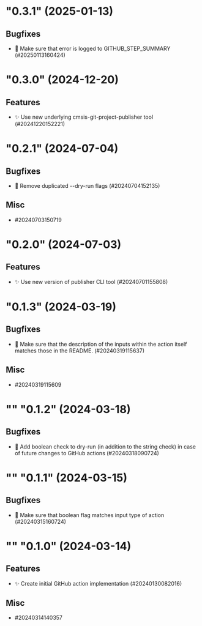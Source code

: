 <!--
Copyright (C) 2020-2025 Arm Limited or its affiliates and Contributors. All rights reserved.
SPDX-License-Identifier: Apache-2.0
-->
"0.3.1" (2025-01-13)
====================

Bugfixes
--------

- :bug: Make sure that error is logged to GITHUB_STEP_SUMMARY (#20250113160424)


<!--
Copyright (C) 2020-2024 Arm Limited or its affiliates and Contributors. All rights reserved.
SPDX-License-Identifier: Apache-2.0
-->
"0.3.0" (2024-12-20)
====================

Features
--------

- ✨ Use new underlying cmsis-git-project-publisher tool (#20241220152221)


<!--
Copyright (C) 2020-2024 Arm Limited or its affiliates and Contributors. All rights reserved.
SPDX-License-Identifier: Apache-2.0
-->
"0.2.1" (2024-07-04)
====================

Bugfixes
--------

- :bug: Remove duplicated --dry-run flags (#20240704152135)


Misc
----

- #20240703150719


<!--
Copyright (C) 2020-2024 Arm Limited or its affiliates and Contributors. All rights reserved.
SPDX-License-Identifier: Apache-2.0
-->
"0.2.0" (2024-07-03)
====================

Features
--------

- :sparkles: Use new version of publisher CLI tool (#20240701155808)


<!--
Copyright (C) 2020-2024 Arm Limited or its affiliates and Contributors. All rights reserved.
SPDX-License-Identifier: Apache-2.0
-->
"0.1.3" (2024-03-19)
====================

Bugfixes
--------

- :bug: Make sure that the description of the inputs within the action itself matches those in the README. (#20240319115637)


Misc
----

- #20240319115609


<!--
Copyright (C) 2020-2024 Arm Limited or its affiliates and Contributors. All rights reserved.
SPDX-License-Identifier: Apache-2.0
-->
"" "0.1.2" (2024-03-18)
=======================

Bugfixes
--------

- 🐛 Add boolean check to dry-run (in addition to the string check) in case of future changes to GitHub actions (#20240318090724)


<!--
Copyright (C) 2020-2024 Arm Limited or its affiliates and Contributors. All rights reserved.
SPDX-License-Identifier: Apache-2.0
-->
"" "0.1.1" (2024-03-15)
=======================

Bugfixes
--------

- :bug: Make sure that boolean flag matches input type of action (#20240315160724)


<!--
Copyright (C) 2020-2024 Arm Limited or its affiliates and Contributors. All rights reserved.
SPDX-License-Identifier: Apache-2.0
-->
"" "0.1.0" (2024-03-14)
=======================

Features
--------

- :sparkles: Create initial GitHub action implementation (#20240130082016)


Misc
----

- #20240314140357
